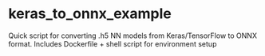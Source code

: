 # keras_to_onnx_example
Quick script for converting .h5 NN models from Keras/TensorFlow to ONNX format. Includes Dockerfile + shell script for environment setup
